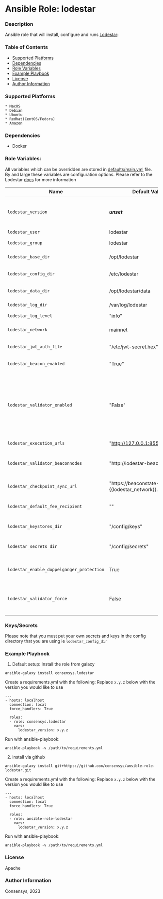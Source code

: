 # Ansible Role: lodestar

### Description
Ansible role that will install, configure and runs [Lodestar](https://chainsafe.github.io/lodestar/install/docker/):

### Table of Contents
  - [Supported Platforms](#supported-platforms)
  - [Dependencies](#dependencies)
  - [Role Variables](#role-variables)
  - [Example Playbook](#example-playbook)
  - [License](#license)
  - [Author Information](#author-information)

### Supported Platforms
```
* MacOS
* Debian
* Ubuntu
* Redhat(CentOS/Fedora)
* Amazon
```

### Dependencies

* Docker 

### Role Variables:

All variables which can be overridden are stored in [defaults/main.yml](defaults/main.yml) file. By and large these variables are configuration options. Please refer to the Lodestar [docs](https://chainsafe.github.io/lodestar/usage/beacon-management/) for more information

| Name                           | Default Value                      |  Description                                                                                                        |
|--------------------------------|------------------------------------|---------------------------------------------------------------------------------------------------------------------|
| `lodestar_version`             | ___unset___                        | __REQUIRED__ Version of lodestar to install and run.                                                                |
| `lodestar_user`                | lodestar                           | lodestar user                                                                                                       |
| `lodestar_group`               | lodestar                           | lodestar group                                                                                                      |
| `lodestar_base_dir`            | /opt/lodestar                      | Path to install to                                                                                                  |
| `lodestar_config_dir`          | /etc/lodestar                      | Path for default configuration                                                                                      |
| `lodestar_data_dir`            | /opt/lodestar/data                 | Path for data directory                                                                                             |
| `lodestar_log_dir`             | /var/log/lodestar                  | Path for logs directory                                                                                             |
| `lodestar_log_level`           | "info"                             | Log level                                                                                                           |
| `lodestar_network`             | mainnet                            | Predefined network configuration                                                                                    |
| `lodestar_jwt_auth_file`       | "/etc/jwt-secret.hex"              | Path of the JWT file                                                                                                |
| `lodestar_beacon_enabled`   | "True"                 | Whether to run in beacon mode                   |
| `lodestar_validator_enabled`   | "False"                 | Whether to run in validator mode - please note that the secrets and keys need to be copied by you                   |
| `lodestar_execution_urls`      | "http://127.0.0.1:8551" | The elc execution url                                                                                               |
| `lodestar_validator_beaconnodes` | "http://lodestar-beacon:9596" | The beacon endpoint for the validator to use                                                                |
| `lodestar_checkpoint_sync_url`   | "https://beaconstate-{{lodestar_network}}.chainsafe.io" | Checkpoint sync to speed things up                                                |
| `lodestar_default_fee_recipient` | ""                     | The default fee recepient address                                                                                    |
| `lodestar_keystores_dir`  | "/config/keys"                         |  The keys directory for validators                                                                                   |
| `lodestar_secrets_dir`    | "/config/secrets"                      |  The secrets directory for validators                                                                                |
| `lodestar_enable_doppelganger_protection` | True                    | Doppleganger protection enabled by default                                                                          |
| `lodestar_validator_force` | False                    | Open validators even if there's a lockfile. Use with caution                                                                          |

### Keys/Secrets
Please note that you must put your own secrets and keys in the config directory that you are using ie `lodestar_config_dir`

### Example Playbook

1. Default setup:
Install the role from galaxy
```
ansible-galaxy install consensys.lodestar
```

Create a requirements.yml with the following:
Replace `x.y.z` below with the version you would like to use 
```
---
- hosts: localhost
  connection: local
  force_handlers: True

  roles:
  - role: consensys.lodestar
    vars:
      lodestar_version: x.y.z

```

Run with ansible-playbook:
```
ansible-playbook -v /path/to/requirements.yml
```


2. Install via github

```
ansible-galaxy install git+https://github.com/consensys/ansible-role-lodestar.git
```

Create a requirements.yml with the following:
Replace `x.y.z` below with the version you would like to use 
```
---
- hosts: localhost
  connection: local
  force_handlers: True

  roles:
  - role: ansible-role-lodestar
    vars:
      lodestar_version: x.y.z

```

Run with ansible-playbook:
```
ansible-playbook -v /path/to/requirements.yml
```


### License

Apache


### Author Information

Consensys, 2023
